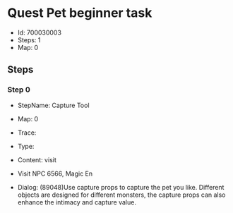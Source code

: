 # Quest Pet beginner task

- Id: 700030003
- Steps: 1
- Map: 0

## Steps

### Step 0
- StepName:  Capture Tool
- Map:  0
- Trace:  
- Type:  
- Content:  visit
- Visit NPC 6566, Magic En

- Dialog: (89048)Use capture props to capture the pet you like. Different objects are designed for different monsters, the capture props can also enhance the intimacy and capture value.


